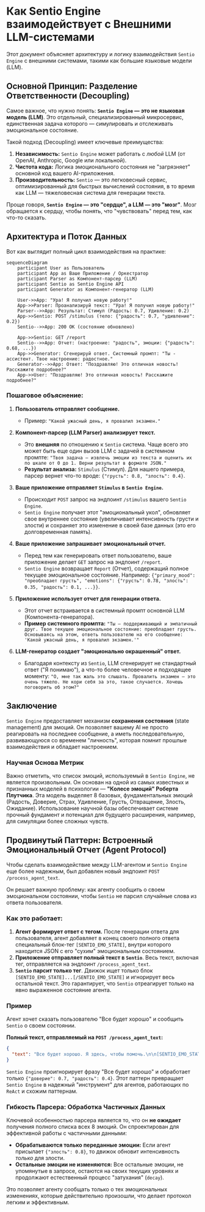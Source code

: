 # Как Sentio Engine взаимодействует с Внешними LLM-системами

Этот документ объясняет архитектуру и логику взаимодействия `Sentio Engine` с внешними системами, такими как большие языковые модели (LLM).

## Основной Принцип: Разделение Ответственности (Decoupling)

Самое важное, что нужно понять: **`Sentio Engine` — это не языковая модель (LLM)**. Это отдельный, специализированный микросервис, единственная задача которого — симулировать и отслеживать эмоциональное состояние.

Такой подход (Decoupling) имеет ключевые преимущества:
1.  **Независимость:** `Sentio Engine` может работать с *любой* LLM (от OpenAI, Anthropic, Google или локальной).
2.  **Чистота кода:** Логика эмоционального состояния не "загрязняет" основной код вашего AI-приложения.
3.  **Производительность:** `Sentio` — это легковесный сервис, оптимизированный для быстрых вычислений состояния, в то время как LLM — тяжеловесная система для генерации текста.

Проще говоря, **`Sentio Engine` — это "сердце", а LLM — это "мозг"**. Мозг обращается к сердцу, чтобы понять, что "чувствовать" перед тем, как что-то сказать.

## Архитектура и Поток Данных

Вот как выглядит полный цикл взаимодействия на практике:

```mermaid
sequenceDiagram
    participant User as Пользователь
    participant App as Ваше Приложение / Оркестратор
    participant Parser as Компонент-парсер (LLM)
    participant Sentio as Sentio Engine API
    participant Generator as Компонент-генератор (LLM)

    User->>App: "Ура! Я получил новую работу!"
    App->>Parser: Проанализируй текст: "Ура! Я получил новую работу!"
    Parser-->>App: Результат: Стимул (Радость: 0.7, Удивление: 0.2)
    App->>Sentio: POST /stimulus (тело: {"радость": 0.7, "удивление": 0.2})
    Sentio-->>App: 200 OK (состояние обновлено)

    App->>Sentio: GET /report
    Sentio-->>App: Отчет: (настроение: "радость", эмоции: {"радость": 0.68, ...})
    App->>Generator: Сгенерируй ответ. Cистемный промпт: "Ты - ассистент. Твое настроение: радостное."
    Generator-->>App: Ответ: "Поздравляю! Это отличная новость! Расскажите подробнее?"
    App->>User: "Поздравляю! Это отличная новость! Расскажите подробнее?"

```

### Пошаговое объяснение:

1.  **Пользователь отправляет сообщение.**
    *   Пример: `"Какой ужасный день, я провалил экзамен."`

2.  **Компонент-парсер (LLM Parser) анализирует текст.**
    *   Это **внешняя** по отношению к `Sentio` система. Чаще всего это может быть еще один вызов LLM с задачей в системном промпте: `"Твоя задача — извлечь эмоции из текста и оценить их по шкале от 0 до 1. Верни результат в формате JSON."`
    *   **Результат анализа:** `Stimulus` (Стимул). Для нашего примера, парсер вернет что-то вроде: `{"грусть": 0.8, "злость": 0.4}`.

3.  **Ваше приложение отправляет `Stimulus` в `Sentio Engine`.**
    *   Происходит `POST` запрос на эндпоинт `/stimulus` вашего `Sentio Engine`.
    *   `Sentio Engine` получает этот "эмоциональный укол", обновляет свое внутреннее состояние (увеличивает интенсивность грусти и злости) и сохраняет это изменение в своей базе данных (это его долговременная память).

4.  **Ваше приложение запрашивает эмоциональный отчет.**
    *   Перед тем как генерировать ответ пользователю, ваше приложение делает `GET` запрос на эндпоинт `/report`.
    *   `Sentio Engine` возвращает `Report` (Отчет), содержащий полное текущее эмоциональное состояние. Например: `{"primary_mood": "преобладает грусть", "emotions": {"грусть": 0.78, "злость": 0.35, "радость": 0.1, ...}}`.

5.  **Приложение использует отчет для генерации ответа.**
    *   Этот отчет встраивается в системный промпт основной LLM (Компонента-генератора).
    *   **Пример системного промпта:** `"Ты — поддерживающий и эмпатичный друг. Твое текущее эмоциональное состояние: преобладает грусть. Основываясь на этом, ответь пользователю на его сообщение: 'Какой ужасный день, я провалил экзамен.'"`

6.  **LLM-генератор создает "эмоционально окрашенный" ответ.**
    *   Благодаря контексту из `Sentio`, LLM сгенерирует не стандартный ответ ("Я понимаю"), а что-то более человечное и подходящее моменту: `"О, мне так жаль это слышать. Провалить экзамен — это очень тяжело. Не кори себя за это, такое случается. Хочешь поговорить об этом?"`

## Заключение

`Sentio Engine` предоставляет механизм **сохранения состояния** (state management) для эмоций. Он позволяет вашему AI не просто реагировать на последнее сообщение, а иметь последовательную, развивающуюся со временем "личность", которая помнит прошлые взаимодействия и обладает настроением.

### Научная Основа Метрик

Важно отметить, что список эмоций, используемый в `Sentio Engine`, не является произвольным. Он основан на одной из самых известных и признанных моделей в психологии — **"Колесе эмоций" Роберта Плутчика**. Эта модель выделяет 8 базовых, фундаментальных эмоций (Радость, Доверие, Страх, Удивление, Грусть, Отвращение, Злость, Ожидание). Использование научной базы обеспечивает системе прочный фундамент и потенциал для будущего расширения, например, для симуляции более сложных чувств.

## Продвинутый Паттерн: Встроенный Эмоциональный Отчет (Agent Protocol)

Чтобы сделать взаимодействие между LLM-агентом и `Sentio Engine` еще более надежным, был добавлен новый эндпоинт `POST /process_agent_text`.

Он решает важную проблему: как агенту сообщить о своем эмоциональном состоянии, чтобы `Sentio` не парсил случайные слова из ответа пользователя.

### Как это работает:

1.  **Агент формирует ответ с тегом.** После генерации ответа для пользователя, агент добавляет в конец своего полного ответа специальный блок-тег `[SENTIO_EMO_STATE]`, внутри которого находится JSON с его "сухим" эмоциональным состоянием.
2.  **Приложение отправляет полный текст в `Sentio`**. Весь текст, включая тег, отправляется на эндпоинт `/process_agent_text`.
3.  **`Sentio` парсит только тег**. Движок ищет только блок `[SENTIO_EMO_STATE]...[/SENTIO_EMO_STATE]` и игнорирует весь остальной текст. Это гарантирует, что `Sentio` отреагирует только на явно выраженное состояние агента.

### Пример

Агент хочет сказать пользователю "Все будет хорошо" и сообщить `Sentio` о своем состоянии.

**Полный текст, отправляемый на `POST /process_agent_text`:**
```json
{
  "text": "Все будет хорошо. Я здесь, чтобы помочь.\n\n[SENTIO_EMO_STATE]\n{\n  \"доверие\": 0.7,\n  \"радость\": 0.4\n}\n[/SENTIO_EMO_STATE]"
}
```

`Sentio Engine` проигнорирует фразу "Все будет хорошо" и обработает только `{"доверие": 0.7, "радость": 0.4}`. Этот паттерн превращает `Sentio Engine` в надежный "инструмент" для агентов, работающих по `ReAct` и схожим паттернам.

### Гибкость Парсера: Обработка Частичных Данных

Ключевой особенностью парсера является то, что он **не ожидает** получения полного списка всех 8 эмоций. Он спроектирован для эффективной работы с частичными данными:

-   **Обрабатываются только переданные эмоции:** Если агент присылает `{"злость": 0.8}`, то движок обновит интенсивность *только* для злости.
-   **Остальные эмоции не изменяются:** Все остальные эмоции, не упомянутые в запросе, остаются на своих текущих уровнях и продолжают естественный процесс "затухания" (`decay`).

Это позволяет агенту сообщать только о тех эмоциональных изменениях, которые действительно произошли, что делает протокол легким и эффективным.
